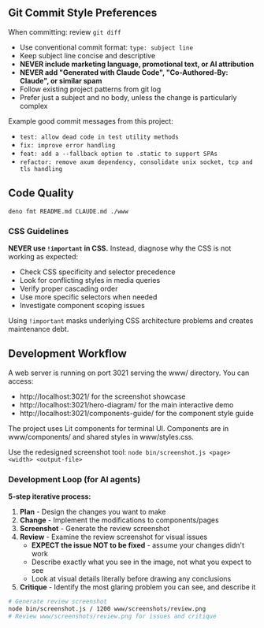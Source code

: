 ## Git Commit Style Preferences

When committing: review `git diff`

- Use conventional commit format: `type: subject line`
- Keep subject line concise and descriptive
- **NEVER include marketing language, promotional text, or AI attribution**
- **NEVER add "Generated with Claude Code", "Co-Authored-By: Claude", or similar
  spam**
- Follow existing project patterns from git log
- Prefer just a subject and no body, unless the change is particularly complex

Example good commit messages from this project:

- `test: allow dead code in test utility methods`
- `fix: improve error handling`
- `feat: add a --fallback option to .static to support SPAs`
- `refactor: remove axum dependency, consolidate unix socket, tcp and tls handling`

## Code Quality

```
deno fmt README.md CLAUDE.md ./www
```

### CSS Guidelines

**NEVER use `!important` in CSS.** Instead, diagnose why the CSS is not working
as expected:

- Check CSS specificity and selector precedence
- Look for conflicting styles in media queries
- Verify proper cascading order
- Use more specific selectors when needed
- Investigate component scoping issues

Using `!important` masks underlying CSS architecture problems and creates
maintenance debt.

## Development Workflow

A web server is running on port 3021 serving the www/ directory. You can access:

- http://localhost:3021/ for the screenshot showcase
- http://localhost:3021/hero-diagram/ for the main interactive demo
- http://localhost:3021/components-guide/ for the component style guide

The project uses Lit components for terminal UI. Components are in
www/components/ and shared styles in www/styles.css.

Use the redesigned screenshot tool:
`node bin/screenshot.js <page> <width> <output-file>`

### Development Loop (for AI agents)

**5-step iterative process:**

1. **Plan** - Design the changes you want to make
2. **Change** - Implement the modifications to components/pages
3. **Screenshot** - Generate the review screenshot
4. **Review** - Examine the review screenshot for visual issues
   - **EXPECT the issue NOT to be fixed** - assume your changes didn't work
   - Describe exactly what you see in the image, not what you expect to see
   - Look at visual details literally before drawing any conclusions
5. **Critique** - Identify the most glaring problem you can see, and describe it

```bash
# Generate review screenshot  
node bin/screenshot.js / 1200 www/screenshots/review.png
# Review www/screenshots/review.png for issues and critique
```
